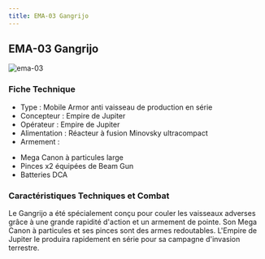 ```yaml
---
title: EMA-03 Gangrijo
---
```


EMA-03 Gangrijo
---------------

![ema-03](/images/stories/manga/crossbone/ms/ema-03.jpg) 


### Fiche Technique


- Type : Mobile Armor anti vaisseau de production en série  
- Concepteur : Empire de Jupiter  
- Opérateur : Empire de Jupiter  
- Alimentation : Réacteur à fusion Minovsky ultracompact  
- Armement :


* Mega Canon à particules large
* Pinces x2 équipées de Beam Gun
* Batteries DCA


### Caractéristiques Techniques et Combat


Le Gangrijo a été spécialement conçu pour couler les vaisseaux adverses grâce à une grande rapidité d'action et un armement de pointe. Son Mega Canon à particules et ses pinces sont des armes redoutables. L'Empire de Jupiter le produira rapidement en série pour sa campagne d'invasion terrestre.

